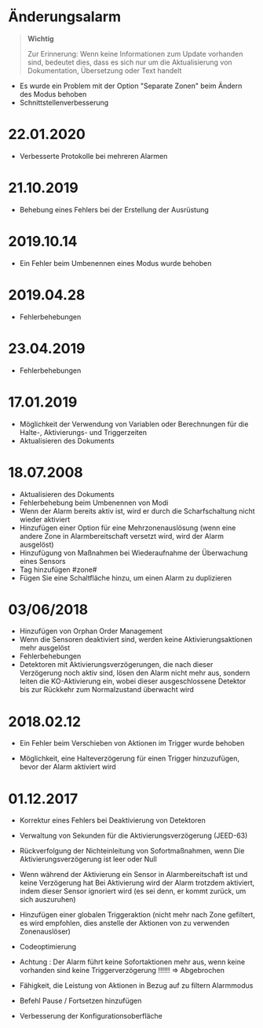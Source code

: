 # Änderungsalarm

>**Wichtig**
>
>Zur Erinnerung: Wenn keine Informationen zum Update vorhanden sind, bedeutet dies, dass es sich nur um die Aktualisierung von Dokumentation, Übersetzung oder Text handelt

- Es wurde ein Problem mit der Option "Separate Zonen" beim Ändern des Modus behoben
- Schnittstellenverbesserung

# 22.01.2020

- Verbesserte Protokolle bei mehreren Alarmen

# 21.10.2019

- Behebung eines Fehlers bei der Erstellung der Ausrüstung

# 2019.10.14

- Ein Fehler beim Umbenennen eines Modus wurde behoben

# 2019.04.28

- Fehlerbehebungen

# 23.04.2019

- Fehlerbehebungen

# 17.01.2019

- Möglichkeit der Verwendung von Variablen oder Berechnungen für die Halte-, Aktivierungs- und Triggerzeiten
- Aktualisieren des Dokuments

# 18.07.2008

- Aktualisieren des Dokuments
- Fehlerbehebung beim Umbenennen von Modi
- Wenn der Alarm bereits aktiv ist, wird er durch die Scharfschaltung nicht wieder aktiviert
- Hinzufügen einer Option für eine Mehrzonenauslösung (wenn eine andere Zone in Alarmbereitschaft versetzt wird, wird der Alarm ausgelöst)
- Hinzufügung von Maßnahmen bei Wiederaufnahme der Überwachung eines Sensors
- Tag hinzufügen #zone#
- Fügen Sie eine Schaltfläche hinzu, um einen Alarm zu duplizieren

# 03/06/2018

- Hinzufügen von Orphan Order Management
- Wenn die Sensoren deaktiviert sind, werden keine Aktivierungsaktionen mehr ausgelöst
- Fehlerbehebungen
- Detektoren mit Aktivierungsverzögerungen, die nach dieser Verzögerung noch aktiv sind, lösen den Alarm nicht mehr aus, sondern leiten die KO-Aktivierung ein, wobei dieser ausgeschlossene Detektor bis zur Rückkehr zum Normalzustand überwacht wird

# 2018.02.12

- Ein Fehler beim Verschieben von Aktionen im Trigger wurde behoben

- Möglichkeit, eine Halteverzögerung für einen Trigger hinzuzufügen, bevor der Alarm aktiviert wird

# 01.12.2017

-   Korrektur eines Fehlers bei Deaktivierung von Detektoren

-   Verwaltung von Sekunden für die Aktivierungsverzögerung (JEED-63)

-   Rückverfolgung der Nichteinleitung von Sofortmaßnahmen, wenn
    Die Aktivierungsverzögerung ist leer oder Null

-   Wenn während der Aktivierung ein Sensor in Alarmbereitschaft ist und keine Verzögerung hat
    Bei Aktivierung wird der Alarm trotzdem aktiviert, indem dieser Sensor ignoriert wird
    (es sei denn, er kommt zurück, um sich auszuruhen)

-   Hinzufügen einer globalen Triggeraktion (nicht mehr nach Zone gefiltert, es
    wird empfohlen, dies anstelle der Aktionen von zu verwenden
    Zonenauslöser)

-   Codeoptimierung

-   Achtung : Der Alarm führt keine Sofortaktionen mehr aus, wenn keine vorhanden sind
    keine Triggerverzögerung !!!!!! ⇒ Abgebrochen

-   Fähigkeit, die Leistung von Aktionen in Bezug auf zu filtern
    Alarmmodus

-   Befehl Pause / Fortsetzen hinzufügen

-   Verbesserung der Konfigurationsoberfläche
